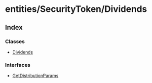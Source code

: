 # entities/SecurityToken/Dividends

## Index

### Classes

* [Dividends](../classes/_entities_securitytoken_dividends_.dividends.md)

### Interfaces

* [GetDistributionParams](../interfaces/_entities_securitytoken_dividends_.getdistributionparams.md)

